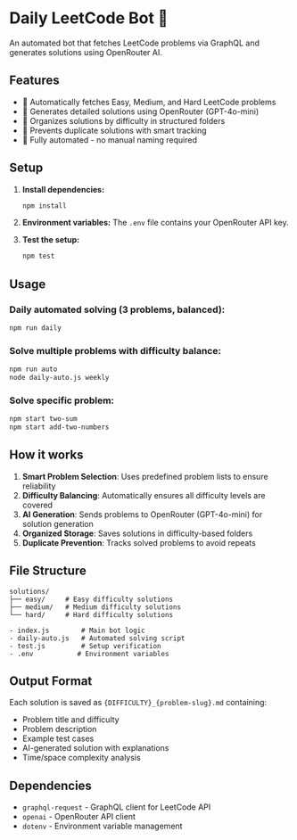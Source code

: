 # Daily LeetCode Bot 🤖

An automated bot that fetches LeetCode problems via GraphQL and generates solutions using OpenRouter AI.

## Features

- 🎯 Automatically fetches Easy, Medium, and Hard LeetCode problems
- 🤖 Generates detailed solutions using OpenRouter (GPT-4o-mini)
- 📁 Organizes solutions by difficulty in structured folders
- 🚫 Prevents duplicate solutions with smart tracking
- 🚀 Fully automated - no manual naming required

## Setup

1. **Install dependencies:**
   ```bash
   npm install
   ```

2. **Environment variables:**
   The `.env` file contains your OpenRouter API key.

3. **Test the setup:**
   ```bash
   npm test
   ```

## Usage

### Daily automated solving (3 problems, balanced):
```bash
npm run daily
```

### Solve multiple problems with difficulty balance:
```bash
npm run auto
node daily-auto.js weekly
```

### Solve specific problem:
```bash
npm start two-sum
npm start add-two-numbers
```

## How it works

1. **Smart Problem Selection**: Uses predefined problem lists to ensure reliability
2. **Difficulty Balancing**: Automatically ensures all difficulty levels are covered
3. **AI Generation**: Sends problems to OpenRouter (GPT-4o-mini) for solution generation
4. **Organized Storage**: Saves solutions in difficulty-based folders
5. **Duplicate Prevention**: Tracks solved problems to avoid repeats

## File Structure

```
solutions/
├── easy/     # Easy difficulty solutions
├── medium/   # Medium difficulty solutions
└── hard/     # Hard difficulty solutions

- index.js        # Main bot logic
- daily-auto.js   # Automated solving script
- test.js         # Setup verification
- .env           # Environment variables
```

## Output Format

Each solution is saved as `{DIFFICULTY}_{problem-slug}.md` containing:
- Problem title and difficulty
- Problem description
- Example test cases
- AI-generated solution with explanations
- Time/space complexity analysis

## Dependencies

- `graphql-request` - GraphQL client for LeetCode API
- `openai` - OpenRouter API client
- `dotenv` - Environment variable management
